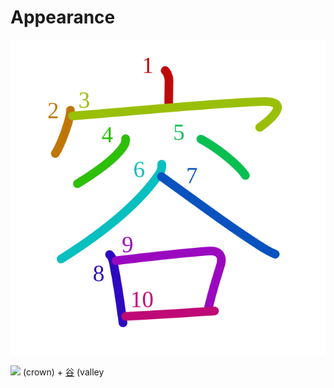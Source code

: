 # Appearance
![5bb9](../kanji-colorize/5bb9.svg)

![](http://www.kanjidamage.com/assets/radsmall/crown-8ef5ecce0608dafcb65383fca482342b426aa51393f24254287b0012d7fff3bc.jpg) (crown) + [谷](谷.md) (valley